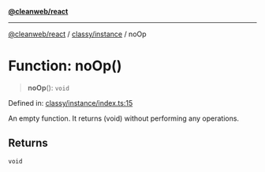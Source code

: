 [**@cleanweb/react**](../../../README.md)

***

[@cleanweb/react](../../../modules.md) / [classy/instance](../README.md) / noOp

# Function: noOp()

> **noOp**(): `void`

Defined in: [classy/instance/index.ts:15](https://github.com/cleanjsweb/neat-react/blob/14baaff619a13096b0ac0ffe8ec82445197edebb/classy/instance/index.ts#L15)

An empty function. It returns (void) without performing any operations.

## Returns

`void`
